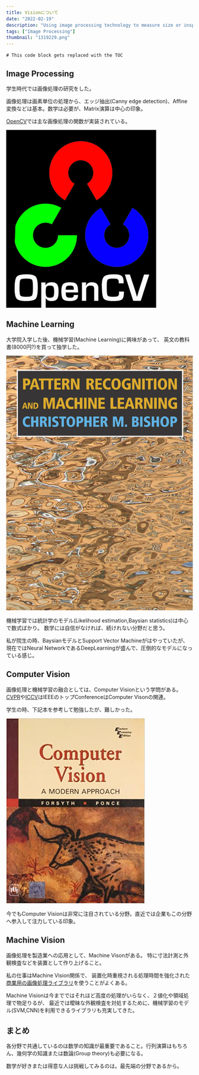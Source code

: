 ```yaml
---
title: Visionについて
date: "2022-02-19"
description: "Using image processing technology to measure size or inspect flaws."
tags: ["Image Processing"]
thumbnail: "1319229.png"
---
```



```toc
# This code block gets replaced with the TOC
```

## Image Processing

学生時代では画像処理の研究をした。

画像処理は画素単位の処理から、エッジ抽出(Canny edge detection)、Affine 変換などは基本。数学は必要が、Matrix演算は中心の印象。

[OpenCV](https://opencv.org/)では主な画像処理の関数が実装されている。

![OpenCV](./OpenCV.png)

## Machine Learning

大学院入学した後、機械学習(Machine Learning)に興味があって、
英文の教科書(8000円?)を買って独学した。

![機械学習の教科書:PRML](./Springer-Cover-Image.jpg)

機械学習では統計学のモデル(Likelihood estimation,Baysian statistics)は中心で数式ばかり。
数学には自信がなければ、続けれない分野だと思う。

私が院生の時、BaysianモデルとSupport Vector Machineがはやっていたが、現在ではNeural NetworkであるDeepLearningが盛んで、圧倒的なモデルになっている感じ。

## Computer Vision

画像処理と機械学習の融合としては、Computer Visionという学問がある。
[CVPR](https://en.wikipedia.org/wiki/Conference_on_Computer_Vision_and_Pattern_Recognition)や[ICCV](https://en.wikipedia.org/wiki/International_Conference_on_Computer_Vision)はIEEEのトップConferenceはComputer Visonの関連。

学生の時、下記本を参考して勉強したが、難しかった。

![CV](./cv.jpg)

今でもComputer Visionは非常に注目されている分野。直近では企業もこの分野へ参入して注力している印象。

## Machine Vision

画像処理を製造業への応用として、Machine Visonがある。
特に寸法計測と外観検査などを装置として作り上げること。

私の仕事はMachine Vision関係で、
装置化時重視される処理時間を強化された[商業用の画像処理ライブラリ](https://www.mvtec.com/products/halcon)を使うことがよくある。

Machine Visionは今までではそれほど高度の処理がいらなく、２値化や領域処理で物足りるが、
最近では曖昧な外観検査を対処するために、機械学習のモデル(SVM,CNN)を利用できるライブラリも充実してきた。

## まとめ

各分野で共通しているのは数学の知識が最重要であること。行列演算はもちろん、幾何学の知識または数論(Group theory)も必要になる。

数学が好きまたは得意な人は挑戦してみるのは。最先端の分野であるから。